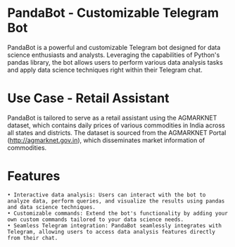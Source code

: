 # PandaBot - Customizable Telegram Bot 
PandaBot is a powerful and customizable Telegram bot designed for data science enthusiasts and analysts. Leveraging the capabilities of Python's pandas library, the bot allows users to perform various data analysis tasks and apply data science techniques right within their Telegram chat.
# Use Case - Retail Assistant
PandaBot is tailored to serve as a retail assistant using the AGMARKNET dataset, which contains daily prices of various commodities in India across all states and districts. The dataset is sourced from the AGMARKNET Portal (http://agmarknet.gov.in), which disseminates market information of commodities.
# Features
    • Interactive data analysis: Users can interact with the bot to analyze data, perform queries, and visualize the results using pandas and data science techniques.
    • Customizable commands: Extend the bot's functionality by adding your own custom commands tailored to your data science needs.
    • Seamless Telegram integration: PandaBot seamlessly integrates with Telegram, allowing users to access data analysis features directly from their chat.

